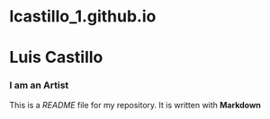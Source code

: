 # lcastillo_1.github.io
# Luis Castillo
### I am an Artist
This is a *README* file for my repository. It is written with **Markdown**
